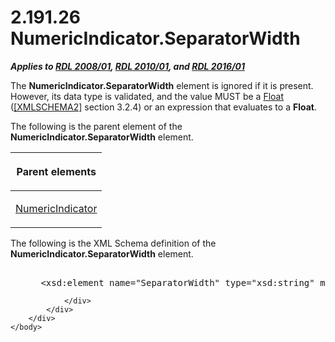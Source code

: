 <html dir="LTR" xmlns:mshelp="http://msdn.microsoft.com/mshelp" xmlns:ddue="http://ddue.schemas.microsoft.com/authoring/2003/5" xmlns:xlink="http://www.w3.org/1999/xlink" xmlns:tool="http://www.microsoft.com/tooltip">
    <head>
        <meta http-equiv="Content-Type" content="text/html; CHARSET=utf-8"></meta>
        <meta name="save" content="history"></meta>
        <title>2.191.26 NumericIndicator.SeparatorWidth</title>
        <xml>
            <mshelp:toctitle title="2.191.26 NumericIndicator.SeparatorWidth"></mshelp:toctitle>
            <mshelp:rltitle title="[MS-RDL]: NumericIndicator.SeparatorWidth"></mshelp:rltitle>
            <mshelp:keyword index="A" term="003bd1fd-b32d-4851-8051-186c30b0b792"></mshelp:keyword>
            <mshelp:attr name="DCSext.ContentType" value="open specification"></mshelp:attr>
            <mshelp:attr name="AssetID" value="003bd1fd-b32d-4851-8051-186c30b0b792"></mshelp:attr>
            <mshelp:attr name="TopicType" value="kbRef"></mshelp:attr>
            <mshelp:attr name="DCSext.Title" value="[MS-RDL]: NumericIndicator.SeparatorWidth" />
        </xml>
    </head>
    <body>
        <div id="header">
            <h1 class="heading">2.191.26 NumericIndicator.SeparatorWidth</h1>
        </div>
        <div id="mainSection">
            <div id="mainBody">
                <div id="allHistory" class="saveHistory"></div>
                <div id="sectionSection0" class="section" name="collapseableSection">
                    

<p><b><i>Applies to </i></b><a href="1e855f94-4617-47e4-b89e-0856c6cb420f.md"><b><i>RDL 2008/01</i></b></a><b><i>,
</i></b><a href="3428e690-a348-4ec7-8a6a-8efb42d2cdee.md"><b><i>RDL 2010/01</i></b></a><b><i>,
and </i></b><a href="52ce3983-2bfc-4e72-9359-42aaf5fe4509.md"><b><i>RDL 2016/01</i></b></a></p>

<p>The <b>NumericIndicator.SeparatorWidth</b> element is
ignored if it is present. However, its data type is validated, and the value
MUST be a <a href="c7d0946f-992e-4abc-a304-09b53e030692.md">Float</a> (<a href="https://go.microsoft.com/fwlink/?LinkId=90610">[XMLSCHEMA2]</a> section
3.2.4) or an expression that evaluates to a <b>Float</b>.</p>

<p>The following is the parent element of the <b>NumericIndicator.SeparatorWidth</b>
element.</p>

<table>
 <thead>
  <tr>
   <th>
   <p>Parent elements</p>
   </th>
  </tr>
 </thead>
 <tr>
  <td>
  <p><a href="c5c791ef-1846-44ce-98ee-458cb4611d5d.md">NumericIndicator</a></p>
  </td>
 </tr>
</table>

<p>The following is the XML Schema definition of the <b>NumericIndicator.SeparatorWidth</b>
element.</p>

<dl>
<dd>
<div><pre>            
 &lt;xsd:element name=&quot;SeparatorWidth&quot; type=&quot;xsd:string&quot; minOccurs=&quot;0&quot; /&gt;
</pre></div>
</dd></dl>


                </div>
            </div>
        </div>
    </body>
</html>